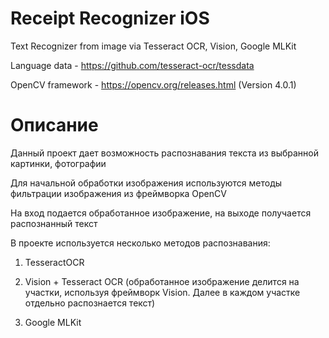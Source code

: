 # Receipt Recognizer iOS

Text Recognizer from image via Tesseract OCR, Vision, Google MLKit

Language data - https://github.com/tesseract-ocr/tessdata

OpenCV framework - https://opencv.org/releases.html (Version 4.0.1)

# Описание

Данный проект дает возможность распознавания текста из выбранной картинки, фотографии

Для начальной обработки изображения используются методы фильтрации изображения из фреймворка OpenCV

На вход подается обработанное изображение, на выходе получается распознанный текст

В проекте используется несколько методов распознавания:

1. TesseractOCR


2. Vision + Tesseract OCR (обработанное изображение делится на участки, используя фреймворк Vision. Далее в каждом участке отдельно распознается текст)

3. Google MLKit
